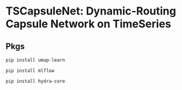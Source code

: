 # TSCapsuleNet: Dynamic-Routing Capsule Network on TimeSeries

## Pkgs
```pip install umap-learn```

```pip install mlflow```

```pip install hydra-core```